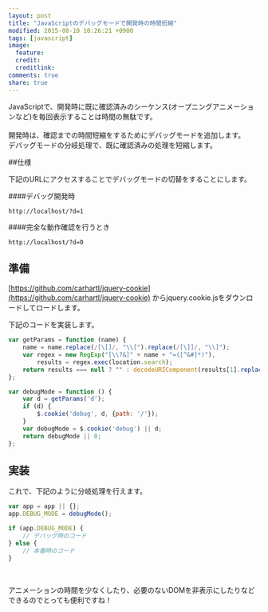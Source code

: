 ```yaml
---
layout: post
title: "JavaScriptのデバッグモードで開発時の時間短縮"
modified: 2015-08-10 10:26:21 +0900
tags: [javascript]
image:
  feature: 
  credit: 
  creditlink: 
comments: true
share: true
---
```



JavaScriptで、開発時に既に確認済みのシーケンス(オープニングアニメーションなど)を毎回表示することは時間の無駄です。<br />   
開発時は、確認までの時間短縮をするためにデバッグモードを追加します。<br />
デバッグモードの分岐処理で、既に確認済みの処理を短縮します。


##仕様

下記のURLにアクセスすることでデバッグモードの切替をすることにします。

####デバッグ開発時
~~~url
http://localhost/?d=1
~~~

####完全な動作確認を行うとき

~~~url
http://localhost/?d=0
~~~

## 準備
[https://github.com/carhartl/jquery-cookie](https://github.com/carhartl/jquery-cookie)
からjquery.cookie.jsをダウンロードしてロードします。

下記のコードを実装します。

~~~javascript
var getParams = function (name) {
    name = name.replace(/[\[]/, "\\[").replace(/[\]]/, "\\]");
    var regex = new RegExp("[\\?&]" + name + "=([^&#]*)"),
        results = regex.exec(location.search);
    return results === null ? "" : decodeURIComponent(results[1].replace(/\+/g, " "));
};

var debugMode = function () {
    var d = getParams('d');
    if (d) {
        $.cookie('debug', d, {path: '/'});
    }
    var debugMode = $.cookie('debug') || d;
    return debugMode || 0;
};
~~~

## 実装 

これで、下記のように分岐処理を行えます。

~~~javascript
var app = app || {};
app.DEBUG_MODE = debugMode();

if (app.DEBUG_MODE) {
    // デバッグ時のコード
} else {
    // 本番時のコード
}
~~~


<br />  

アニメーションの時間を少なくしたり、必要のないDOMを非表示にしたりなどできるのでとっても便利ですね！

